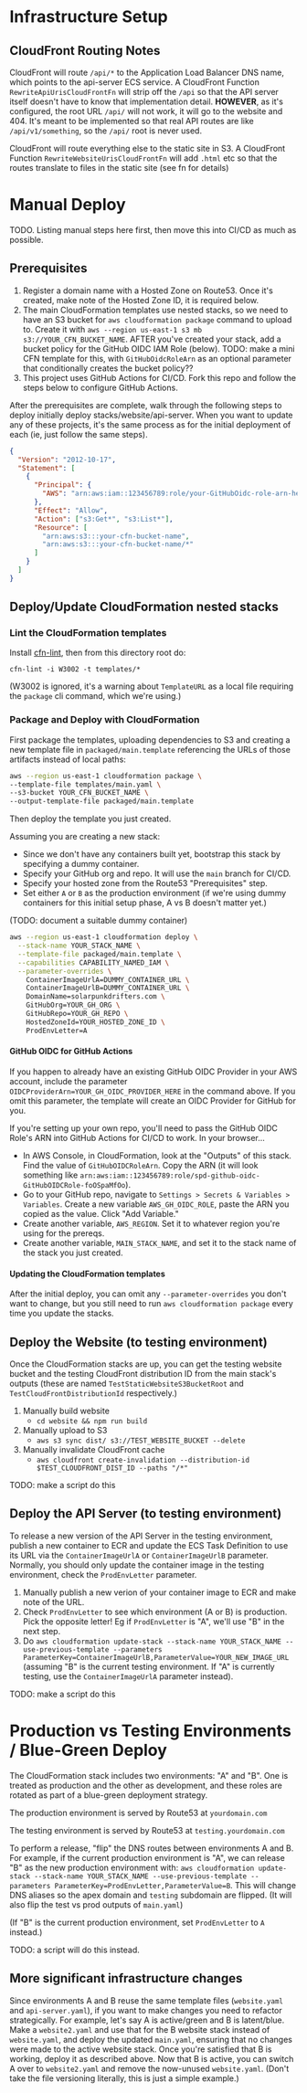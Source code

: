 # Infrastructure Setup

## CloudFront Routing Notes

CloudFront will route `/api/*` to the Application Load Balancer DNS name, which points to the api-server ECS service. A CloudFront Function `RewriteApiUrisCloudFrontFn` will strip off the `/api` so that the API server itself doesn't have to know that implementation detail. **HOWEVER**, as it's configured, the root URL `/api/` will not work, it will go to the website and 404. It's meant to be implemented so that real API routes are like `/api/v1/something`, so the `/api/` root is never used.

CloudFront will route everything else to the static site in S3. A CloudFront Function `RewriteWebsiteUrisCloudFrontFn` will add `.html` etc so that the routes translate to files in the static site (see fn for details)

# Manual Deploy

TODO. Listing manual steps here first, then move this into CI/CD as much as possible.

## Prerequisites

1. Register a domain name with a Hosted Zone on Route53. Once it's created, make note of the Hosted Zone ID, it is required below.
2. The main CloudFormation templates use nested stacks, so we need to have an S3 bucket for `aws cloudformation package` command to upload to. Create it with `aws --region us-east-1 s3 mb s3://YOUR_CFN_BUCKET_NAME`. AFTER you've created your stack, add a bucket policy for the GitHub OIDC IAM Role (below). TODO: make a mini CFN template for this, with `GitHubOidcRoleArn` as an optional parameter that conditionally creates the bucket policy??
3. This project uses GitHub Actions for CI/CD. Fork this repo and follow the steps below to configure GitHub Actions.

After the prerequisites are complete, walk through the following steps to deploy initially deploy stacks/website/api-server. When you want to update any of these projects, it's the same process as for the initial deployment of each (ie, just follow the same steps).

```json
{
  "Version": "2012-10-17",
  "Statement": [
    {
      "Principal": {
        "AWS": "arn:aws:iam::123456789:role/your-GitHubOidc-role-arn-here"
      },
      "Effect": "Allow",
      "Action": ["s3:Get*", "s3:List*"],
      "Resource": [
        "arn:aws:s3:::your-cfn-bucket-name",
        "arn:aws:s3:::your-cfn-bucket-name/*"
      ]
    }
  ]
}
```

## Deploy/Update CloudFormation nested stacks

### Lint the CloudFormation templates

Install [cfn-lint](https://github.com/aws-cloudformation/cfn-lint), then from this directory root do:

`cfn-lint -i W3002 -t templates/*`

(W3002 is ignored, it's a warning about `TemplateURL` as a local file requiring the `package` cli command, which we're using.)

### Package and Deploy with CloudFormation

First package the templates, uploading dependencies to S3 and creating a new template file in `packaged/main.template` referencing the URLs of those artifacts instead of local paths:

```bash
aws --region us-east-1 cloudformation package \
--template-file templates/main.yaml \
--s3-bucket YOUR_CFN_BUCKET_NAME \
--output-template-file packaged/main.template
```

Then deploy the template you just created.

Assuming you are creating a new stack:

- Since we don't have any containers built yet, bootstrap this stack by specifying a dummy container.
- Specify your GitHub org and repo. It will use the `main` branch for CI/CD.
- Specify your hosted zone from the Route53 "Prerequisites" step.
- Set either `A` or `B` as the production environment (if we're using dummy containers for this initial setup phase, A vs B doesn't matter yet.)

(TODO: document a suitable dummy container)

```bash
aws --region us-east-1 cloudformation deploy \
  --stack-name YOUR_STACK_NAME \
  --template-file packaged/main.template \
  --capabilities CAPABILITY_NAMED_IAM \
  --parameter-overrides \
    ContainerImageUrlA=DUMMY_CONTAINER_URL \
    ContainerImageUrlB=DUMMY_CONTAINER_URL \
    DomainName=solarpunkdrifters.com \
    GitHubOrg=YOUR_GH_ORG \
    GitHubRepo=YOUR_GH_REPO \
    HostedZoneId=YOUR_HOSTED_ZONE_ID \
    ProdEnvLetter=A
```

#### GitHub OIDC for GitHub Actions

If you happen to already have an existing GitHub OIDC Provider in your AWS account, include the parameter `OIDCProviderArn=YOUR_GH_OIDC_PROVIDER_HERE` in the command above. If you omit this parameter, the template will create an OIDC Provider for GitHub for you.

If you're setting up your own repo, you'll need to pass the GitHub OIDC Role's ARN into GitHub Actions for CI/CD to work. In your browser...

- In AWS Console, in CloudFormation, look at the "Outputs" of this stack. Find the value of `GitHubOIDCRoleArn`. Copy the ARN (it will look something like `arn:aws:iam::123456789:role/spd-github-oidc-GitHubOIDCRole-foOSpaMfOo`).
- Go to your GitHub repo, navigate to `Settings > Secrets & Variables > Variables`. Create a new variable `AWS_GH_OIDC_ROLE`, paste the ARN you copied as the value. Click "Add Variable."
- Create another variable, `AWS_REGION`. Set it to whatever region you're using for the prereqs.
- Create another variable, `MAIN_STACK_NAME`, and set it to the stack name of the stack you just created.

#### Updating the CloudFormation templates

After the initial deploy, you can omit any `--parameter-overrides` you don't want to change, but you still need to run `aws cloudformation package` every time you update the stacks.

## Deploy the Website (to testing environment)

Once the CloudFormation stacks are up, you can get the testing website bucket and the testing CloudFront distribution ID from the main stack's outputs (these are named `TestStaticWebsiteS3BucketRoot` and `TestCloudFrontDistributionId` respectively.)

1. Manually build website
   - `cd website && npm run build`
2. Manually upload to S3
   - `aws s3 sync dist/ s3://TEST_WEBSITE_BUCKET --delete`
3. Manually invalidate CloudFront cache
   - `aws cloudfront create-invalidation --distribution-id $TEST_CLOUDFRONT_DIST_ID --paths "/*"`

TODO: make a script do this

## Deploy the API Server (to testing environment)

To release a new version of the API Server in the testing environment, publish a new container to ECR and update the ECS Task Definition to use its URL via the `ContainerImageUrlA` or `ContainerImageUrlB` parameter. Normally, you should only update the container image in the testing environment, check the `ProdEnvLetter` parameter.

1. Manually publish a new verion of your container image to ECR and make note of the URL.
2. Check `ProdEnvLetter` to see which environment (A or B) is production. Pick the opposite letter! Eg if `ProdEnvLetter` is "A", we'll use "B" in the next step.
3. Do `aws cloudformation update-stack --stack-name YOUR_STACK_NAME --use-previous-template --parameters ParameterKey=ContainerImageUrlB,ParameterValue=YOUR_NEW_IMAGE_URL` (assuming "B" is the current testing environment. If "A" is currently testing, use the `ContainerImageUrlA` parameter instead).

TODO: make a script do this

# Production vs Testing Environments / Blue-Green Deploy

The CloudFormation stack includes two environments: "A" and "B". One is treated as production and the other as development, and these roles are rotated as part of a blue-green deployment strategy.

The production environment is served by Route53 at `yourdomain.com`

The testing environment is served by Route53 at `testing.yourdomain.com`

To perform a release, "flip" the DNS routes between environments A and B. For example, if the current production environment is "A", we can release "B" as the new production environment with: `aws cloudformation update-stack --stack-name YOUR_STACK_NAME --use-previous-template --parameters ParameterKey=ProdEnvLetter,ParameterValue=B`. This will change DNS aliases so the apex domain and `testing` subdomain are flipped. (It will also flip the test vs prod outputs of `main.yaml`)

(If "B" is the current production environment, set `ProdEnvLetter` to `A` instead.)

TODO: a script will do this instead.

## More significant infrastructure changes

Since environments A and B reuse the same template files (`website.yaml` and `api-server.yaml`), if you want to make changes you need to refactor strategically. For example, let's say A is active/green and B is latent/blue. Make a `website2.yaml` and use that for the B website stack instead of `website.yaml`, and deploy the updated `main.yaml`, ensuring that no changes were made to the active website stack. Once you're satisfied that B is working, deploy it as described above. Now that B is active, you can switch A over to `website2.yaml` and remove the now-unused `website.yaml`. (Don't take the file versioning literally, this is just a simple example.)
